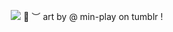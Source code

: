 <p align="center">
    <img src="https://64.media.tumblr.com/104352417f9289f64184848f8434ba29/tumblr_o6it5vkBm11vnb5xxo5_1280.pnj">
    <t> 🧡 ︶ art by @ min-play on tumblr ! </t>
</p>
